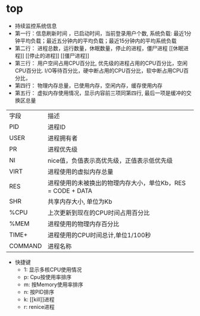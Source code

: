 # top

- 持续监控系统信息
- 第一行：信息刷新时间 ，已启动时间，当前登录用户个数, 系统负载: 最近1分钟平均负载；最近五分钟内的平均负载；最近15分钟内的平均系统负载
- 第二行： 进程总数，运行数量，休眠数量，停止的进程，僵尸进程
  [[休眠进程]] [[停止的进程]] [[僵尸进程]]
- 第三行： 用户空间占用CPU百分比, 优先级的进程占用的CPU百分比，空闲CPU百分比. I/O等待百分比，硬中断占用的CPU百分比，软中断占用CPU百分比，
- 第四行： 物理内存总量，已使用内存，空闲内存，缓存使用内存
- 第五行： 虚拟内存使用情况，显示内容前三项同第四行, 最后一项是缓冲的交换区总量

<table>
    <tr>
        <td>字段</td>
        <td>描述</td>
    </tr>
    <tr>
        <td>PID</td>
        <td>进程ID</td>
    </tr>
    <tr>
        <td>USER</td>
        <td>进程拥有者</td>
    </tr>
    <tr>
        <td>PR</td>
        <td>进程优先级</td>
    </tr>
    <tr>
        <td>NI</td>
        <td>nice值，负值表示高优先级，正值表示低优先级</td>
    </tr>
    <tr>
        <td>VIRT</td>
        <td>进程使用的虚拟内存总量</td>
    </tr>
    <tr>
        <td>RES</td>
        <td>进程使用的未被换出的物理内存大小，单位Kb，RES = CODE + DATA</td>
    </tr>
    <tr>
        <td>SHR</td>
        <td>共享内存大小, 单位为Kb</td>
    </tr>
    <tr>
        <td>%CPU</td>
        <td>上次更新到现在的CPU时间占用百分比</td>
    </tr>
    <tr>
        <td>%MEM</td>
        <td>进程使用的物理内存百分比</td>
    </tr>
    <tr>
        <td>TIME+</td>
        <td>进程使用的CPU时间总计,单位1/100秒</td>
    </tr>
    <tr>
        <td>COMMAND</td>
        <td>进程名称</td>
    </tr>
</table>

- 快捷键
  - 1: 显示多核CPU使用情况
  - p: Cpu按使用率排序
  - m: 按Memory使用率排序
  - n: 按PID排序
  - k: [[kill]]进程
  - r: renice进程